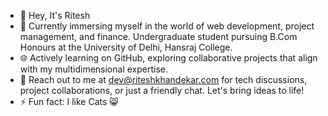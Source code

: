 - 👋 Hey, It's Ritesh
- 🚀 Currently immersing myself in the world of web development, project management, and finance. Undergraduate student pursuing B.Com Honours at the University of Delhi, Hansraj College.
- 🌐 Actively learning on GitHub, exploring collaborative projects that align with my multidimensional expertise.
- 📧 Reach out to me at dev@riteshkhandekar.com for tech discussions, project collaborations, or just a friendly chat. Let's bring ideas to life!
- ⚡ Fun fact: I like Cats 😸

<!---
RiteshKhandekar/RiteshKhandekar is a ✨ special ✨ repository because its `README.md` (this file) appears on your GitHub profile.
You can click the Preview link to take a look at your changes.
--->
